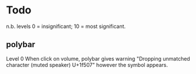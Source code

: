 # Todo
n.b. levels 0 = insignificant; 10 = most significant.

## polybar
Level 0
When click on volume, polybar gives warning "Dropping unmatched character (muted speaker) U+1f507"
however the symbol appears. 
